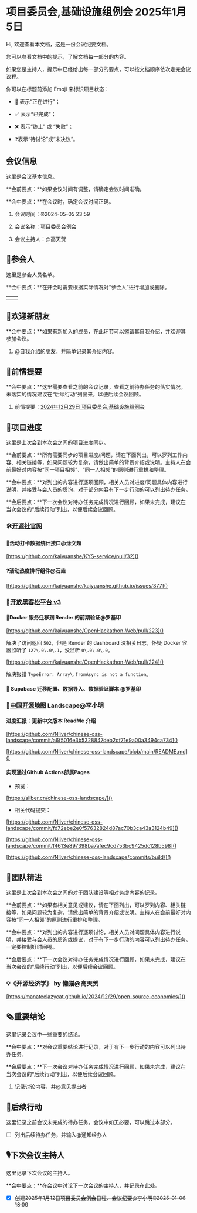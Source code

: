 # 项目委员会,基础设施组例会 2025年1月5日

<div class="callout">

Hi, 欢迎查看本文档，这是一份会议纪要文档。

您可以参看文档中的提示，了解文档每一部分的内容。

如果您是主持人，提示中已经给出每一部分的要点，可以按文档顺序依次走完会议议程。



你可以在标题前添加 Emoji 来标识项目状态：

- 🚧 表示“正在进行”；

- ✅ 表示“已完成”；

- ❌ 表示“终止” 或 “失败”；

- ❓表示“待讨论”或“未决议”。

</div>

## 会议信息

<div class="callout">

这里是会议基本信息。

**会前要点：**如果会议时间有调整，请确定会议时间准确。

**会中要点：**在会议时，确定会议时间正确。

</div>

1. 会议时间：⏰2024-05-05 23:59

2. 会议名称：项目委员会例会

3. 会议主持人：@高天贺

## 👤参会人

<div class="callout">

这里是参会人员名单。

**会中要点：**在开会时需要根据实际情况对“参会人”进行增加或删除。

</div>

<table><tbody><tr>
<td>

</td>
<td>

</td>
</tr></tbody></table>

## 👏欢迎新朋友

<div class="callout">

**会中要点：**如果有新加入的成员，在此环节可以邀请其自我介绍，并欢迎其参加会议。

</div>

1. @自我介绍的朋友，并简单记录其介绍内容。



## 📄前情提要

<div class="callout">

**会中要点：**这里需要查看之前的会议记录，查看之前待办任务的落实情况。未落实的情况建议在“后续行动”列出来，以便后续会议回顾。

</div>

1. 前情提要：[2024年12月29日 项目委员会,基础设施组例会 ](https://kaiyuanshe.feishu.cn/wiki/H1fxwkhWdibezIkh4mocmg5Mnwg?from=from_copylink)



## 🚧项目进度

<div class="callout">

这里是上次会到本次会之间的项目进度同步。

**会前要点：**所有需要同步的项目进度/问题，请在下面列出，可以罗列工作内容、相关链接等，如果问题较为复杂，请做出简单的背景介绍或说明。主持人在会前最好对内容按“同一项目相邻”、“同一人相邻”的原则进行重排和整理。

**会中要点：**对列出的内容进行逐项回顾，相关人员对进度/问题具体内容进行说明，并接受与会人员的质询，对于部分内容有下一步行动的可以列出待办任务。

**会后要点：**下一次会议对待办任务完成情况进行回顾，如果未完成，建议在当次会议的“后续行动”列出，以便后续会议回顾。

</div>

### 🛠️[开源社官网](https://kaiyuanshe.feishu.cn/wiki/wikcn6FQGVV8q9FZk9F3rTPKaFe)

#### 🚧活动打卡数据统计接口@涂文超

[https://github.com/kaiyuanshe/KYS-service/pull/32]()

#### ❓活动热度排行组件@石垚

[https://github.com/kaiyuanshe/kaiyuanshe.github.io/issues/377]()

### **🚧**[开放黑客松平台 v3](https://kaiyuanshe.feishu.cn/wiki/UPrXwO0XailyQVkv4lGcED8inBe)

#### 🚧**Docker 服务迁移到 Render 的前期验证**@罗基印

[https://github.com/kaiyuanshe/OpenHackathon-Web/pull/223]()

解决了访问返回 `502`，但是  Render 的 dashboard 没相关日志，怀疑 Docker 容器监听了 `127\.0\.0\.1`，没监听 `0\.0\.0\.0`。

[https://github.com/kaiyuanshe/OpenHackathon-Web/pull/224]()

解决报错 `TypeError: Array\.fromAsync is not a function`。

#### 🚧 Supabase 迁移配置、数据导入、数据验证脚本 @罗基印



### 🚧[中国开源地图](https://kaiyuanshe.feishu.cn/wiki/wikcnZPJ7YvMU2Qkkxu2GT7TGoh) Landscape@李小明

#### 进度汇报：更新中文版本 ReadMe 介绍

[https://github.com/Nliver/chinese-oss-landscape/commit/a6f5016e3b5328847deb2df71e9a00a3494ca734]()

[https://github.com/Nliver/chinese-oss-landscape/blob/main/README.md]()

#### 实现通过Github Actions部属Pages

- 预览：

[https://sliber.cn/chinese-oss-landscape/]()

- 相关代码提交：

[https://github.com/Nliver/chinese-oss-landscape/commit/fd72ebe2e0f57632824d87ac70b3ca43a3124b49]()

[https://github.com/Nliver/chinese-oss-landscape/commit/f4613e897398ba7afec9cd753bc9425dc128b598]()

[https://github.com/Nliver/chinese-oss-landscape/commits/build/]()

## 🤼团队精进

<div class="callout">

这里是上次会到本次会之间的对于团队建设等相对务虚内容的记录。

**会前要点：**如果有相关意见或建议，请在下面列出，可以罗列内容、相关链接等，如果问题较为复杂，请做出简单的背景介绍或说明。主持人在会前最好对内容按“同一人相邻”的原则进行重排和整理。

**会中要点：**对列出的内容进行逐项讨论，相关人员对问题具体内容进行说明，并接受与会人员的质询或提议，对于有下一步行动的内容可以列出待办任务。一定要控制好时间喔。

**会后要点：**下一次会议对待办任务完成情况进行回顾，如果未完成，建议在当次会议的“后续行动”列出，以便后续会议回顾。

</div>

### 💡《开源经济学》 by 懒猫@高天贺

[https://manateelazycat.github.io/2024/12/29/open-source-economics/]()



## 🗞️重要结论

<div class="callout">

这里记录会议中一些重要的结论。

**会中要点：**对会议重要结论进行记录，对于有下一步行动的内容可以列出待办任务。

**会后要点：**下一次会议对待办任务完成情况进行回顾，如果未完成，建议在当次会议的“后续行动”列出，以便后续会议回顾。

</div>

1. 记录讨论内容，并@意见提出者



## 🤺后续行动

<div class="callout">

这里记录之前会议未完成的待办任务。会议中如无必要，可以跳过本部分。

</div>

* [ ] 列出后续待办任务，并输入@通知经办人



## 🎙️下次会议主持人

<div class="callout">

这里记录下次会议的主持人。

**会中要点：**在会议中讨论下一次会议的主持人，并记录在此处。

</div>

* [x] ~~创建2025年1月12日项目委员会例会日程、会议纪要@李小明⏰2025-01-06 18:00~~



